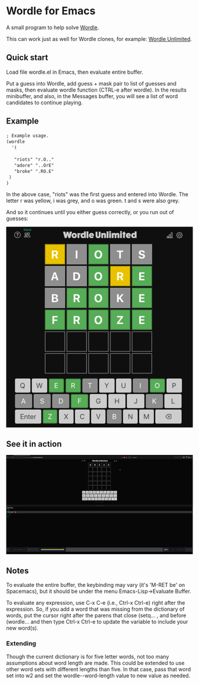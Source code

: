 # Wordle for Emacs

A small program to help solve [Wordle](https://www.nytimes.com/games/wordle/index.html).


This can work just as well for Wordle clones, for example: [Wordle Unlimited](https://wordleunlimited.com).


## Quick start

Load file wordle.el in Emacs, then evaluate entire buffer. 

Put a guess into Wordle, add guess + mask pair to list of guesses and masks, then evaluate wordle function (CTRL-e after wordle). In the results minibuffer, and also, in the Messages buffer, you will see a list of word candidates to continue playing.

## Example

    ; Example usage.
    (wordle
      '(

       "riots" "r.O.."
       "adore" "..OrE"
       "broke" ".RO.E"
     )
    )

In the above case, "riots" was the first guess and entered into Wordle. The letter r was yellow, i was grey, and o was green. t and s were also grey. 

And so it continues until you either guess correctly, or you run out of guesses:

![Wordle Unlimited example game](./images/wordleunlimited.png)

## See it in action

![Wordle screenshare gif](./images/wordle-screenshare.gif)

## Notes

To evaluate the entire buffer, the keybinding may vary (it's 'M-RET be' on Spacemacs), but it should be under the menu Emacs-Lisp->Evaluate Buffer.

To evaluate any expression, use C-x C-e (i.e., Ctrl-x Ctrl-e) right after the expression. So, if you add a word that was missing from the dictionary of words, put the cursor right after the parens that close (setq... , and before (wordle... and  then type Ctrl-x Ctrl-e to update the variable to include your new word(s).

### Extending
Though the current dictionary is for five letter words, not too many assumptions about word length are made. This could be extended to use other word sets with different lengths than five. In that case, pass that word set into w2 and set the wordle--word-length value to new value as needed.
